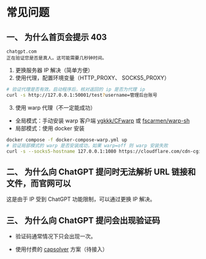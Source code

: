 # 常见问题

## 一、 为什么首页会提示 403

```
chatgpt.com
正在验证您是否是真人。这可能需要几秒钟时间。
```

1. 更换服务器 IP 解决（简单方便）
2. 使用代理，配置环境变量（HTTP_PROXY、 SOCKS5_PROXY）

```bash
# 验证代理是否有效。启动程序后，核对返回的 ip 是否为代理 ip
curl -s http://127.0.0.1:50001/test?username=管理后台账号
```

3. 使用 warp 代理（不一定能成功）

- 全局模式：手动安装 warp 客户端
  [ygkkk/CFwarp](https://gitlab.com/rwkgyg/CFwarp) 或 [fscarmen/warp-sh](https://github.com/fscarmen/warp-sh)
- 局部模式：使用 docker 安装

```bash
docker compose -f docker-compose-warp.yml up
# 验证局部模式的 warp 是否安装成功，如果 warp=off 则 warp 安装失败
curl -s --socks5-hostname 127.0.0.1:1080 https://cloudflare.com/cdn-cgi/trace |grep warp

```

## 二、 为什么向 ChatGPT 提问时无法解析 URL 链接和文件，而官网可以

这是由于 IP 受到 ChatGPT 功能限制，可以通过更换 IP 解决。

## 三、 为什么向 ChatGPT 提问会出现验证码

- 验证码通常情况下只会出现一次。

- 使用付费的 [capsolver](https://dashboard.capsolver.com/passport/register?inviteCode=GT8NyMFVF0bG) 方案（待接入）
